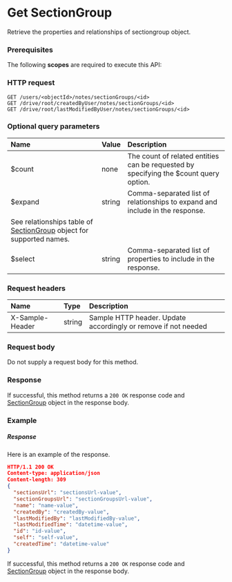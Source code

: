 # Get SectionGroup

Retrieve the properties and relationships of sectiongroup object.
### Prerequisites
The following **scopes** are required to execute this API: 
### HTTP request
<!-- { "blockType": "ignored" } -->
```http
GET /users/<objectId>/notes/sectionGroups/<id>
GET /drive/root/createdByUser/notes/sectionGroups/<id>
GET /drive/root/lastModifiedByUser/notes/sectionGroups/<id>
```
### Optional query parameters
|Name|Value|Description|
|:---------------|:--------|:-------|
|$count|none|The count of related entities can be requested by specifying the $count query option.|
|$expand|string|Comma-separated list of relationships to expand and include in the response. 
See relationships table of [SectionGroup](../resources/sectiongroup.md) object for supported names. |
|$select|string|Comma-separated list of properties to include in the response.|

### Request headers
| Name       | Type | Description|
|:-----------|:------|:----------|
| X-Sample-Header  | string  | Sample HTTP header. Update accordingly or remove if not needed|

### Request body
Do not supply a request body for this method.
### Response
If successful, this method returns a `200 OK` response code and [SectionGroup](../resources/sectiongroup.md) object in the response body.
### Example
##### Response
Here is an example of the response.
<!-- {
  "blockType": "response",
  "truncated": false,
  "@odata.type": "sectiongroup"
} -->
```json
HTTP/1.1 200 OK
Content-type: application/json
Content-length: 309
{
  "sectionsUrl": "sectionsUrl-value",
  "sectionGroupsUrl": "sectionGroupsUrl-value",
  "name": "name-value",
  "createdBy": "createdBy-value",
  "lastModifiedBy": "lastModifiedBy-value",
  "lastModifiedTime": "datetime-value",
  "id": "id-value",
  "self": "self-value",
  "createdTime": "datetime-value"
}
```
If successful, this method returns a `200 OK` response code and [SectionGroup](../resources/sectiongroup.md) object in the response body.

<!-- uuid: 89a7558f-0f6c-4d88-9498-118c00f98432
2015-10-16 10:08:03 UTC -->
<!-- {
  "type": "#page.annotation",
  "description": "Get SectionGroup",
  "keywords": "",
  "section": "documentation",
  "tocPath": ""
}-->